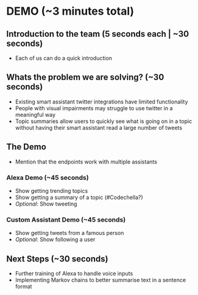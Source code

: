 # DEMO (~3 minutes total)

## Introduction to the team (5 seconds each | ~30 seconds)
- Each of us can do a quick introduction 

## Whats the problem we are solving? (~30 seconds)
- Existing smart assistant twitter integrations have limited functionality
- People with visual impairments may struggle to use twitter in a meaningful way
- Topic summaries allow users to quickly see what is going on in a topic without
  having their smart assistant read a large number of tweets

## The Demo

- Mention that the endpoints work with multiple assistants

### Alexa Demo (~45 seconds)
- Show getting trending topics
- Show getting a summary of a topic (#Codechella?)
- *Optional*: Show tweeting

### Custom Assistant Demo (~45 seconds)
- Show getting tweets from a famous person
- *Optional*: Show following a user

## Next Steps (~30 seconds)
- Further training of Alexa to handle voice inputs
- Implementing Markov chains to better summarise text in a sentence format
